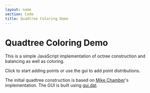 ```yaml
---
layout: name
section: Code
title: Quadtree Coloring Demo
---
```

Quadtree Coloring Demo
=======================

This is a simple JavaScript implementation of octree construction and
balancing as well as coloring.

<div id="canvasContainer">
<canvas height="512" width="512" id="canvas"></canvas>
</div>
<div id="guiContainer">
</div>

<div>
	<script src="js/QuadTree.js" type="text/javascript"> </script>
	<script src="js/easel.js" type="text/javascript"> </script>          
	<script src="js/dat.gui.min.js" type="text/javascript"> </script>  
	<script src="js/colorQt.js" type="text/javascript"> </script>	
</div>

Click to start adding points or use the gui to add point distributions.

The initial quadtree construction is based on [Mike Chamber](http://www.mikechambers.com/blog/2011/03/21/javascript-quadtree-implementation/)'s implementation. The GUI is built using [gui.dat](http://code.google.com/p/dat-gui/).
